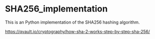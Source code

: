 # SHA256_implementation

This is an Python implementation of the SHA256 hashing algorithm.

https://qvault.io/cryptography/how-sha-2-works-step-by-step-sha-256/
